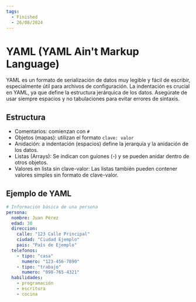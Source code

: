 ```yaml
---
tags:
  - Finished
  - 26/08/2024
---
```


# YAML (YAML Ain't Markup Language)

YAML es un formato de serialización de datos muy legible y fácil de escribir, especialmente útil para archivos de
configuración. La indentación es crucial en YAML, ya que define la estructura jerárquica de los datos. Asegúrate de usar
siempre espacios y no tabulaciones para evitar errores de sintaxis.

## Estructura

- Comentarios: comienzan con `#`
- Objetos (mapas): utilizan el formato `clave: valor`
- Anidación: a indentación (espacios) define la jerarquía y la anidación de los datos.
- Listas (Arrays): Se indican con guiones (-) y se pueden anidar dentro de otros objetos.
- Valores en lista sin clave-valor: Las listas también pueden contener valores simples sin formato de clave-valor.

## Ejemplo de YAML

```yaml
# Información básica de una persona
persona:
  nombre: Juan Pérez
  edad: 30
  direccion:
    calle: "123 Calle Principal"
    ciudad: "Ciudad Ejemplo"
    pais: "País de Ejemplo"
  telefonos:
    - tipo: "casa"
      numero: "123-456-7890"
    - tipo: "trabajo"
      numero: "098-765-4321"
  habilidades:
    - programación
    - escritura
    - cocina
```
